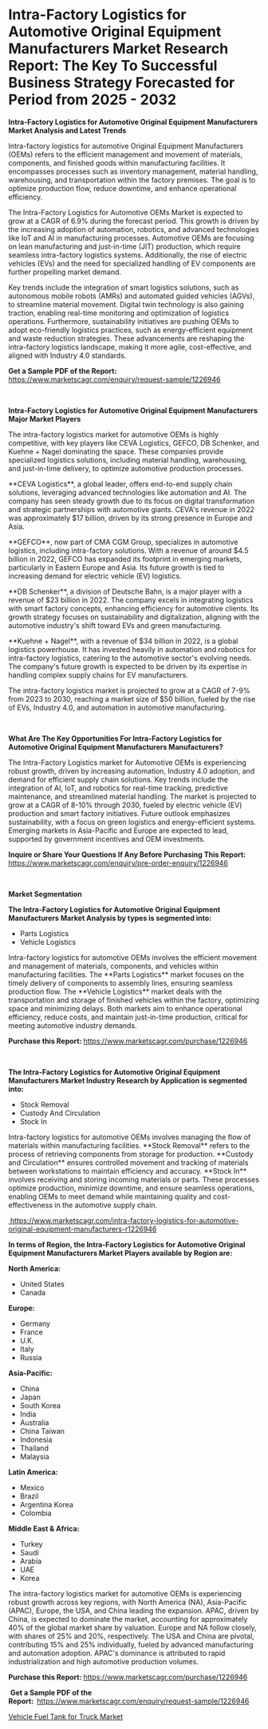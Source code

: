 <p><h1>Intra-Factory Logistics for Automotive Original Equipment Manufacturers Market Research Report: The Key To Successful Business Strategy Forecasted for Period from 2025 - 2032</h1></p><p><strong>Intra-Factory Logistics for Automotive Original Equipment Manufacturers Market Analysis and Latest Trends</strong></p>
<p><p>Intra-factory logistics for automotive Original Equipment Manufacturers (OEMs) refers to the efficient management and movement of materials, components, and finished goods within manufacturing facilities. It encompasses processes such as inventory management, material handling, warehousing, and transportation within the factory premises. The goal is to optimize production flow, reduce downtime, and enhance operational efficiency.</p><p>The Intra-Factory Logistics for Automotive OEMs Market is expected to grow at a CAGR of 6.9% during the forecast period. This growth is driven by the increasing adoption of automation, robotics, and advanced technologies like IoT and AI in manufacturing processes. Automotive OEMs are focusing on lean manufacturing and just-in-time (JIT) production, which require seamless intra-factory logistics systems. Additionally, the rise of electric vehicles (EVs) and the need for specialized handling of EV components are further propelling market demand.</p><p>Key trends include the integration of smart logistics solutions, such as autonomous mobile robots (AMRs) and automated guided vehicles (AGVs), to streamline material movement. Digital twin technology is also gaining traction, enabling real-time monitoring and optimization of logistics operations. Furthermore, sustainability initiatives are pushing OEMs to adopt eco-friendly logistics practices, such as energy-efficient equipment and waste reduction strategies. These advancements are reshaping the intra-factory logistics landscape, making it more agile, cost-effective, and aligned with Industry 4.0 standards.</p></p>
<p><strong>Get a Sample PDF of the Report:&nbsp;</strong> <a href="https://www.marketscagr.com/enquiry/request-sample/1226946?utm_campaign=1905&utm_medium=2&utm_source=Github&utm_content=ia&utm_term=23012025&utm_id=intra-factory-logistics-for-automotive-original-equipment-manufacturers">https://www.marketscagr.com/enquiry/request-sample/1226946</a></p>
<p>&nbsp;</p>
<p><strong>Intra-Factory Logistics for Automotive Original Equipment Manufacturers Major Market Players</strong></p>
<p><p>The intra-factory logistics market for automotive OEMs is highly competitive, with key players like CEVA Logistics, GEFCO, DB Schenker, and Kuehne + Nagel dominating the space. These companies provide specialized logistics solutions, including material handling, warehousing, and just-in-time delivery, to optimize automotive production processes.</p><p>**CEVA Logistics**, a global leader, offers end-to-end supply chain solutions, leveraging advanced technologies like automation and AI. The company has seen steady growth due to its focus on digital transformation and strategic partnerships with automotive giants. CEVA's revenue in 2022 was approximately $17 billion, driven by its strong presence in Europe and Asia.</p><p>**GEFCO**, now part of CMA CGM Group, specializes in automotive logistics, including intra-factory solutions. With a revenue of around $4.5 billion in 2022, GEFCO has expanded its footprint in emerging markets, particularly in Eastern Europe and Asia. Its future growth is tied to increasing demand for electric vehicle (EV) logistics.</p><p>**DB Schenker**, a division of Deutsche Bahn, is a major player with a revenue of $23 billion in 2022. The company excels in integrating logistics with smart factory concepts, enhancing efficiency for automotive clients. Its growth strategy focuses on sustainability and digitalization, aligning with the automotive industry's shift toward EVs and green manufacturing.</p><p>**Kuehne + Nagel**, with a revenue of $34 billion in 2022, is a global logistics powerhouse. It has invested heavily in automation and robotics for intra-factory logistics, catering to the automotive sector's evolving needs. The company's future growth is expected to be driven by its expertise in handling complex supply chains for EV manufacturers.</p><p>The intra-factory logistics market is projected to grow at a CAGR of 7-9% from 2023 to 2030, reaching a market size of $50 billion, fueled by the rise of EVs, Industry 4.0, and automation in automotive manufacturing.</p></p>
<p>&nbsp;</p>
<p><strong>What Are The Key Opportunities For Intra-Factory Logistics for Automotive Original Equipment Manufacturers Manufacturers?</strong></p>
<p><p>The Intra-Factory Logistics market for Automotive OEMs is experiencing robust growth, driven by increasing automation, Industry 4.0 adoption, and demand for efficient supply chain solutions. Key trends include the integration of AI, IoT, and robotics for real-time tracking, predictive maintenance, and streamlined material handling. The market is projected to grow at a CAGR of 8-10% through 2030, fueled by electric vehicle (EV) production and smart factory initiatives. Future outlook emphasizes sustainability, with a focus on green logistics and energy-efficient systems. Emerging markets in Asia-Pacific and Europe are expected to lead, supported by government incentives and OEM investments.</p></p>
<p><strong>Inquire or Share Your Questions If Any Before Purchasing This Report:</strong> <a href="https://www.marketscagr.com/enquiry/pre-order-enquiry/1226946?utm_campaign=1905&utm_medium=2&utm_source=Github&utm_content=ia&utm_term=23012025&utm_id=intra-factory-logistics-for-automotive-original-equipment-manufacturers">https://www.marketscagr.com/enquiry/pre-order-enquiry/1226946</a></p>
<p>&nbsp;</p>
<p><strong>Market Segmentation</strong></p>
<p><strong>The Intra-Factory Logistics for Automotive Original Equipment Manufacturers Market Analysis by types is segmented into:</strong></p>
<p><ul><li>Parts Logistics</li><li>Vehicle Logistics</li></ul></p>
<p><p>Intra-factory logistics for automotive OEMs involves the efficient movement and management of materials, components, and vehicles within manufacturing facilities. The **Parts Logistics** market focuses on the timely delivery of components to assembly lines, ensuring seamless production flow. The **Vehicle Logistics** market deals with the transportation and storage of finished vehicles within the factory, optimizing space and minimizing delays. Both markets aim to enhance operational efficiency, reduce costs, and maintain just-in-time production, critical for meeting automotive industry demands.</p></p>
<p><strong>Purchase this Report:&nbsp;</strong><a href="https://www.marketscagr.com/purchase/1226946?utm_campaign=1905&utm_medium=2&utm_source=Github&utm_content=ia&utm_term=23012025&utm_id=intra-factory-logistics-for-automotive-original-equipment-manufacturers">https://www.marketscagr.com/purchase/1226946</a></p>
<p>&nbsp;</p>
<p><strong>The Intra-Factory Logistics for Automotive Original Equipment Manufacturers Market Industry Research by Application is segmented into:</strong></p>
<p><ul><li>Stock Removal</li><li>Custody And Circulation</li><li>Stock In</li></ul></p>
<p><p>Intra-factory logistics for automotive OEMs involves managing the flow of materials within manufacturing facilities. **Stock Removal** refers to the process of retrieving components from storage for production. **Custody and Circulation** ensures controlled movement and tracking of materials between workstations to maintain efficiency and accuracy. **Stock In** involves receiving and storing incoming materials or parts. These processes optimize production, minimize downtime, and ensure seamless operations, enabling OEMs to meet demand while maintaining quality and cost-effectiveness in the automotive supply chain.</p></p>
<p><a href="https://www.marketscagr.com/intra-factory-logistics-for-automotive-original-equipment-manufacturers-r1226946?utm_campaign=1905&utm_medium=2&utm_source=Github&utm_content=ia&utm_term=23012025&utm_id=intra-factory-logistics-for-automotive-original-equipment-manufacturers">&nbsp;https://www.marketscagr.com/intra-factory-logistics-for-automotive-original-equipment-manufacturers-r1226946</a></p>
<p><strong>In terms of Region, the Intra-Factory Logistics for Automotive Original Equipment Manufacturers Market Players available by Region are:</strong></p>
<p>
    <p> <strong> North America: </strong>
        <ul>
            <li>United States</li>
            <li>Canada</li>
        </ul>
        </p> 
    <p> <strong> Europe: </strong>
        <ul>
            <li>Germany</li>
            <li>France</li>
            <li>U.K.</li>
            <li>Italy</li>
            <li>Russia</li>
        </ul>
        </p> 
    <p> <strong> Asia-Pacific: </strong>
        <ul>
            <li>China</li>
            <li>Japan</li>
            <li>South Korea</li>
            <li>India</li>
            <li>Australia</li>
            <li>China Taiwan</li>
            <li>Indonesia</li>
            <li>Thailand</li>
            <li>Malaysia</li>
        </ul>
        </p> 
    <p> <strong> Latin America: </strong>
        <ul>
            <li>Mexico</li>
            <li>Brazil</li>
            <li>Argentina Korea</li>
            <li>Colombia</li>
        </ul>
        </p> 
    <p> <strong> Middle East & Africa: </strong>
        <ul>
            <li>Turkey</li>
            <li>Saudi</li>
            <li>Arabia</li>
            <li>UAE</li>
            <li>Korea</li>
        </ul>
    </p>
    </p>
<p><p>The intra-factory logistics market for automotive OEMs is experiencing robust growth across key regions, with North America (NA), Asia-Pacific (APAC), Europe, the USA, and China leading the expansion. APAC, driven by China, is expected to dominate the market, accounting for approximately 40% of the global market share by valuation. Europe and NA follow closely, with shares of 25% and 20%, respectively. The USA and China are pivotal, contributing 15% and 25% individually, fueled by advanced manufacturing and automation adoption. APAC's dominance is attributed to rapid industrialization and high automotive production volumes.</p></p>
<p><strong>Purchase this Report: </strong><a href="https://www.marketscagr.com/purchase/1226946?utm_campaign=1905&utm_medium=2&utm_source=Github&utm_content=ia&utm_term=23012025&utm_id=intra-factory-logistics-for-automotive-original-equipment-manufacturers">https://www.marketscagr.com/purchase/1226946</a></p>
<p>&nbsp;<strong>Get a Sample PDF of the Report:&nbsp;&nbsp;</strong><a href="https://www.marketscagr.com/enquiry/request-sample/1226946?utm_campaign=1905&utm_medium=2&utm_source=Github&utm_content=ia&utm_term=23012025&utm_id=intra-factory-logistics-for-automotive-original-equipment-manufacturers">https://www.marketscagr.com/enquiry/request-sample/1226946</a></p>
<p><strong></strong></p>
<p><p><a href="https://github.com/mabutironaldo/Market-Research-Report-List-6/blob/main/vehicle-fuel-tank-for-truck-market.md?utm_campaign=1905&utm_medium=2&utm_source=Github&utm_content=ia&utm_term=23012025&utm_id=intra-factory-logistics-for-automotive-original-equipment-manufacturers">Vehicle Fuel Tank for Truck Market</a></p></p>